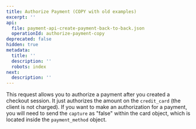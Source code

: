 ```yaml
---
title: Authorize Payment (COPY with old examples)
excerpt: ''
api:
  file: payment-api-create-payment-back-to-back.json
  operationId: authorize-payment-copy
deprecated: false
hidden: true
metadata:
  title: ''
  description: ''
  robots: index
next:
  description: ''
---
```

This request allows you to authorize a payment after you created a checkout session. It just authorizes the amount on the `credit_card` (the client is not charged). If you want to make an authorization for a payment, you will need to send the `capture` as "false" within the card object, which is located inside the `payment_method` object.